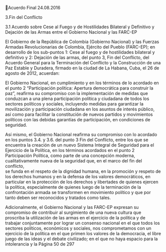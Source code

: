 Acuerdo Final 
24.08.2016 
 
 
 
 
 
 
 
 
3.Fin del Conflicto 
 
3.1 Acuerdo sobre Cese al Fuego y de Hostilidades Bilateral y Definitivo y Dejación de las 
Armas entre el Gobierno Nacional y las FARC-EP 
 
El Gobierno de la República de Colombia (Gobierno Nacional) y las Fuerzas Armadas Revolucionarias de 
Colombia, Ejército del Pueblo (FARC-EP); en desarrollo de los sub-puntos 1: Cese al fuego y de hostilidades 
bilateral y definitivo y 2: Dejación de las armas, del punto 3, Fin del Conflicto, del Acuerdo General para la 
Terminación del Conflicto y la Construcción de una Paz Estable y Duradera, firmado en la ciudad de La 
Habana, Cuba, el 26 de agosto de 2012, acuerdan: 
 
El  Gobierno  Nacional,  en  cumplimiento  y  en  los  términos  de  lo  acordado  en  el  punto  2  “Participación 
política: Apertura democrática para construir la paz”, reafirma su compromiso con la implementación de 
medidas que conduzcan a una plena participación política y ciudadana de todos los sectores políticos y 
sociales, incluyendo medidas para garantizar la movilización y participación ciudadana en los asuntos de 
interés público, así como para facilitar la constitución de nuevos partidos y movimientos políticos con las 
debidas garantías de participación, en condiciones de seguridad.  
 
Así mismo, el Gobierno Nacional reafirma su compromiso con lo acordado en los puntos  3.4. y 3.6. del 
punto 3 Fin del Conflicto, entre los que se encuentra la creación de un nuevo Sistema Integral de Seguridad 
para el Ejercicio de la Política, en los términos acordados en el punto 2 Participación Política, como parte 
de una concepción moderna, cualitativamente nueva de la seguridad que, en el marco del fin del conflicto,  
se funda  en el respeto de la dignidad humana, en la promoción y respeto de los derechos humanos y en 
la  defensa  de  los  valores  democráticos,  en  particular  en  la  protección  de  los  derechos  y  libertades  de 
quienes ejercen la política, especialmente de quienes luego de la terminación de la confrontación armada 
se transformen en movimiento político y que por tanto deben ser reconocidos y tratados como tales. 
 
 
Adicionalmente, el Gobierno Nacional y las FARC-EP expresan su compromiso de contribuir al surgimiento 
de una nueva cultura que proscriba la utilización de las armas en el ejercicio de la política y de trabajar 
conjuntamente  por  lograr  un  consenso  nacional  en  el  que  todos  los  sectores  políticos,  económicos  y 
sociales, nos comprometamos con un ejercicio de la política en el que primen los valores de la democracia, 
el  libre  juego  de  las  ideas  y  el  debate  civilizado;  en  el  que  no  haya  espacio  para  la  intolerancia  y  la 
Página 50 de 297 
 

